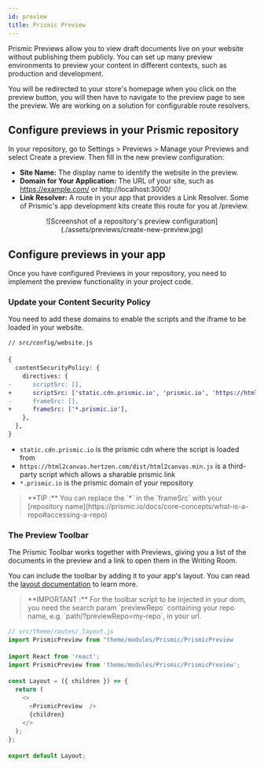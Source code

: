```yaml
---
id: preview
title: Prismic Preview
---
```


Prismic Previews allow you to view draft documents live on your website without publishing them publicly. You can set up many preview environments to preview your content in different contexts, such as production and development.

You will be redirected to your store's homepage when you click on the preview button, you will then have to navigate to the preview page to see the preview. We are working on a solution for configurable route resolvers.

## Configure previews in your Prismic repository

In your repository, go to Settings > Previews > Manage your Previews and select Create a preview. Then fill in the new preview configuration:

- **Site Name:** The display name to identify the website in the preview.
- **Domain for Your Application:** The URL of your site, such as https://example.com/ or http://localhost:3000/
- **Link Resolver:** A route in your app that provides a Link Resolver. Some of Prismic's app development kits create this route for you at /preview.

<div style="text-align:center;">
![Screenshot of a repository's preview configuration](./assets/previews/create-new-preview.jpg)
</div>

## Configure previews in your app

Once you have configured Previews in your repository, you need to implement the preview functionality in your project code.

### Update your Content Security Policy

You need to add these domains to enable the scripts and the iframe to be loaded in your website.

```diff
// src/config/website.js

{
  contentSecurityPolicy: {
    directives: {
-      scriptSrc: [],
+      scriptSrc: ['static.cdn.prismic.io', 'prismic.io', 'https://html2canvas.hertzen.com/dist/html2canvas.min.js'],
-      frameSrc: [],
+      frameSrc: ['*.prismic.io'],
    },
  },
}
```

- `static.cdn.prismic.io` is the prismic cdn where the script is loaded from
- `https://html2canvas.hertzen.com/dist/html2canvas.min.js` is a third-party script which allows a sharable prismic link
- `*.prismic.io` is the prismic domain of your repository

<blockquote class="tip">
**TIP :** You can replace the `*` in the `frameSrc` with your [repository name](https://prismic.io/docs/core-concepts/what-is-a-repo#accessing-a-repo)
</blockquote>

### The Preview Toolbar

The Prismic Toolbar works together with Previews, giving you a list of the documents in the preview and a link to open them in the Writing Room.

You can include the toolbar by adding it to your app's layout. You can read the [layout documentation](/docs/advanced/theme/layouts.html) to learn more.

<blockquote class="important">
**IMPORTANT :** For the toolbar script to be injected in your dom, you need the search param  `previewRepo` containing your repo name, e.g.  `path/?previewRepo=my-repo`, in your url.
</blockquote>

```js
// src/theme/routes/_layout.js
import PrismicPreview from "theme/modules/Prismic/PrismicPreview

import React from 'react';
import PrismicPreview from 'theme/modules/Prismic/PrismicPreview';

const Layout = ({ children }) => {
  return (
    <>
      <PrismicPreview  />
      {children}
    </>
  );
};

export default Layout;
```
